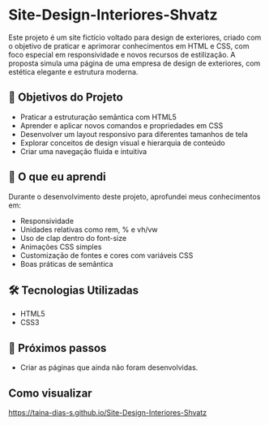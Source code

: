 # Site-Design-Interiores-Shvatz
Este projeto é um site fictício voltado para design de exteriores, criado com o objetivo de praticar e aprimorar conhecimentos em HTML e CSS, com foco especial em responsividade e novos recursos de estilização.
A proposta simula uma página de uma empresa de design de exteriores, com estética elegante e estrutura moderna.

## 🎯 Objetivos do Projeto

- Praticar a estruturação semântica com HTML5
- Aprender e aplicar novos comandos e propriedades em CSS
- Desenvolver um layout responsivo para diferentes tamanhos de tela
- Explorar conceitos de design visual e hierarquia de conteúdo
- Criar uma navegação fluida e intuitiva


## 🧠 O que eu aprendi

Durante o desenvolvimento deste projeto, aprofundei meus conhecimentos em:

- Responsividade
- Unidades relativas como  rem, % e vh/vw
- Uso de clap dentro do font-size
- Animações CSS simples
- Customização de fontes e cores com variáveis CSS
- Boas práticas de semântica


## 🛠️ Tecnologias Utilizadas
- HTML5
- CSS3

## 🚀 Próximos passos

- Criar as páginas que ainda não foram desenvolvidas.

##  Como visualizar
https://taina-dias-s.github.io/Site-Design-Interiores-Shvatz

